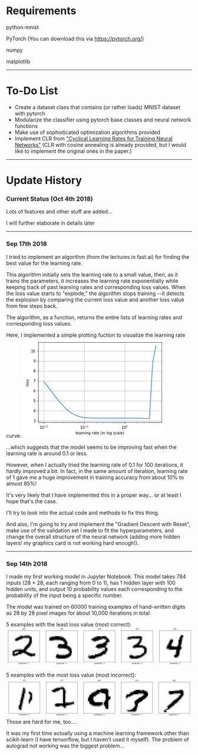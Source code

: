 # Requirements
python-mnist

PyTorch (You can download this via https://pytorch.org/)

numpy

matplotlib

---

# To-Do List

* Create a dataset class that contains (or rather loads) MNIST dataset with pytorch
* Modularize the classifier using pytorch base classes and neural network functions
* Make use of sophisticated optimization algorithms provided
* Implement CLR from ["Cyclical Learning Rates for Training Neural Networks"](https://arxiv.org/abs/1506.01186)
(CLR with cosine annealing is already provided, but I would like to implement the original ones in the paper.)

---

# Update History

### Current Status (Oct 4th 2018)

Lots of features and other stuff are added...

I will further elaborate in details later

---

### Sep 17th 2018

I tried to implement an algorithm (from the lectures in fast.ai) for finding the best value for the learning rate.

This algorithm initially sets the learning rate to a small value, then, as it trains the parameters, it increases the learning rate exponentially while keeping track of past learning rates and corresponding loss values. When the loss value starts to "explode," the algorithm stops training --it detects the explosion by comparing the current loss value and another loss value from few steps back.

The algorithm, as a function, returns the entire lists of learning rates and corresponding loss values.

Here, I implemented a simple plotting fuction to visualize the learning rate curve.
![learning rate plot](https://github.com/dragonoken/simple_nn_for_mnist/blob/master/lr_plot.png)

...which suggests that the model seems to be improving fast when the learning rate is around 0.1 or less.

However, when I actually tried the learning rate of 0.1 for 100 iterations, it hardly improved a bit. In fact, in the same amount of iteration, learning rate of 1 gave me a huge improvement in training accuracy from about 10% to almost 85%!

It's very likely that I have implemented this in a proper way... or at least I hope that's the case.

I'll try to look into the actual code and methods to fix this thing.

And also, I'm going to try and implement the "Gradient Descent with Reset", make use of the validation set I made to fit the hyperparameters, and change the overall structure of the neural network (adding more hidden layers! my graphics card is not working hard enough!).

---

### Sep 14th 2018

I made my first working model in Jupyter Notebook.
This model takes 784 inputs (28 * 28, each ranging from 0 to 1), has 1 hidden layer with 100 hidden units, and output 10 probability values each corresponding to the probability of the input being a specific number.

The model was trained on 60000 training examples of hand-written digits as 28 by 28 pixel images for about 10,000 iterations in total.

5 examples with the least loss value (most correct):
![5 most correct](https://github.com/dragonoken/simple_nn_for_mnist/blob/master/most_correct_5.png)

5 examples with the most loss value (most incorrect):
![5 most incorrect](https://github.com/dragonoken/simple_nn_for_mnist/blob/master/most_incorrect_5.png)
Those are hard for me, too....

It was my first time actually using a machine learning framework other than scikit-learn (I have tensorflow, but I haven't used it myself).
The problem of autograd not working was the biggest problem...
